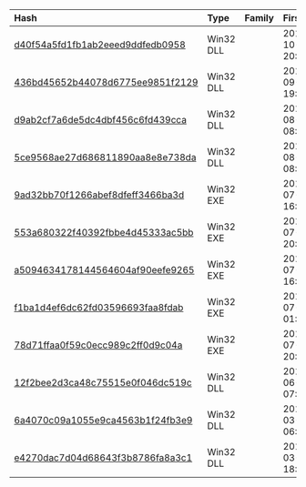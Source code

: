 |Hash|Type|Family|First_Seen|Name|
|:--|:--|:--|:--|:--|
|[d40f54a5fd1fb1ab2eeed9ddfedb0958](https://www.virustotal.com/gui/file/d40f54a5fd1fb1ab2eeed9ddfedb0958)|Win32 DLL||2019-10-10 20:16:45|C:\Windows\System32\oledboz.dll|
|[436bd45652b44078d6775ee9851f2129](https://www.virustotal.com/gui/file/436bd45652b44078d6775ee9851f2129)|Win32 DLL||2016-09-11 19:11:22|nmkvm.dll|
|[d9ab2cf7a6de5dc4dbf456c6fd439cca](https://www.virustotal.com/gui/file/d9ab2cf7a6de5dc4dbf456c6fd439cca)|Win32 DLL||2016-08-28 08:28:25|nmskp.dll|
|[5ce9568ae27d686811890aa8e8e738da](https://www.virustotal.com/gui/file/5ce9568ae27d686811890aa8e8e738da)|Win32 DLL||2016-08-28 08:21:06|nmkvm.dll|
|[9ad32bb70f1266abef8dfeff3466ba3d](https://www.virustotal.com/gui/file/9ad32bb70f1266abef8dfeff3466ba3d)|Win32 EXE||2016-07-20 16:48:05|9ad32bb70f1266abef8dfeff3466ba3d.virus|
|[553a680322f40392fbbe4d45333ac5bb](https://www.virustotal.com/gui/file/553a680322f40392fbbe4d45333ac5bb)|Win32 EXE||2016-07-19 20:41:51| |
|[a5094634178144564604af90eefe9265](https://www.virustotal.com/gui/file/a5094634178144564604af90eefe9265)|Win32 EXE||2016-07-18 16:38:37|a5094634178144564604af90eefe9265.virus|
|[f1ba1d4ef6dc62fd03596693faa8fdab](https://www.virustotal.com/gui/file/f1ba1d4ef6dc62fd03596693faa8fdab)|Win32 EXE||2016-07-18 01:10:36|f1ba1d4ef6dc62fd03596693faa8fdab.virus|
|[78d71ffaa0f59c0ecc989c2ff0d9c04a](https://www.virustotal.com/gui/file/78d71ffaa0f59c0ecc989c2ff0d9c04a)|Win32 EXE||2016-07-17 20:45:09|78d71ffaa0f59c0ecc989c2ff0d9c04a.virus|
|[12f2bee2d3ca48c75515e0f046dc519c](https://www.virustotal.com/gui/file/12f2bee2d3ca48c75515e0f046dc519c)|Win32 DLL||2016-06-13 07:36:42|odbccfg32|
|[6a4070c09a1055e9ca4563b1f24fb3e9](https://www.virustotal.com/gui/file/6a4070c09a1055e9ca4563b1f24fb3e9)|Win32 DLL||2016-03-23 06:53:29|odbccfg32|
|[e4270dac7d04d68643f3b8786fa8a3c1](https://www.virustotal.com/gui/file/e4270dac7d04d68643f3b8786fa8a3c1)|Win32 DLL||2015-03-24 18:06:33|nmskp|
